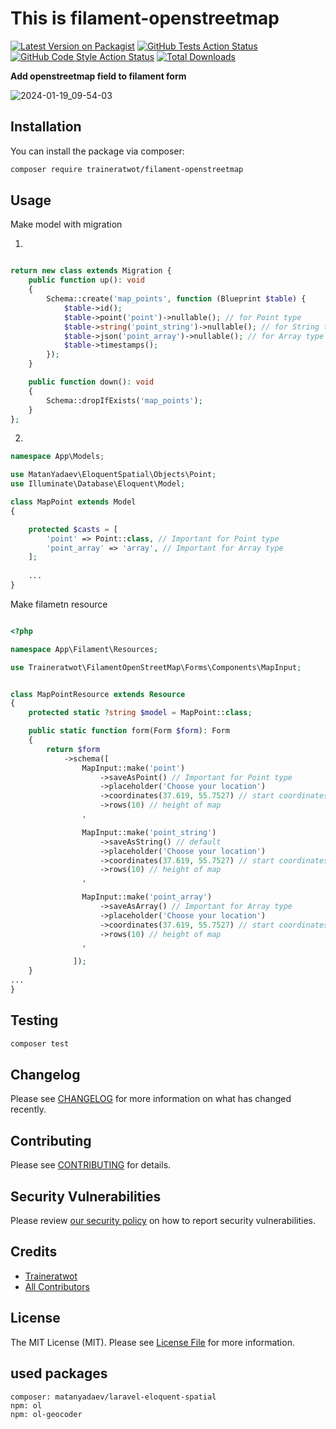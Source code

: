 # This is filament-openstreetmap

[![Latest Version on Packagist](https://img.shields.io/packagist/v/traineratwot/filament-openstreetmap.svg?style=flat-square)](https://packagist.org/packages/traineratwot/filament-openstreetmap)
[![GitHub Tests Action Status](https://img.shields.io/github/actions/workflow/status/traineratwot/filament-openstreetmap/run-tests.yml?branch=main&label=tests&style=flat-square)](https://github.com/traineratwot/filament-openstreetmap/actions?query=workflow%3Arun-tests+branch%3Amain)
[![GitHub Code Style Action Status](https://img.shields.io/github/actions/workflow/status/traineratwot/filament-openstreetmap/fix-php-code-style-issues.yml?branch=main&label=code%20style&style=flat-square)](https://github.com/traineratwot/filament-openstreetmap/actions?query=workflow%3A"Fix+PHP+code+style+issues"+branch%3Amain)
[![Total Downloads](https://img.shields.io/packagist/dt/traineratwot/filament-openstreetmap.svg?style=flat-square)](https://packagist.org/packages/traineratwot/filament-openstreetmap)



**Add openstreetmap field to filament form**

![2024-01-19_09-54-03](https://github.com/Traineratwot/filament-openstreetmap/assets/41589091/fc0d847e-9d5a-4506-b445-d183b91f9198)


## Installation

You can install the package via composer:

```bash
composer require traineratwot/filament-openstreetmap
```


## Usage

Make model with migration

1)
```php

return new class extends Migration {
    public function up(): void
    {
        Schema::create('map_points', function (Blueprint $table) {
            $table->id();
            $table->point('point')->nullable(); // for Point type
            $table->string('point_string')->nullable(); // for String type
            $table->json('point_array')->nullable(); // for Array type
            $table->timestamps();
        });
    }

    public function down(): void
    {
        Schema::dropIfExists('map_points');
    }
};
```
2) 

```php
namespace App\Models;

use MatanYadaev\EloquentSpatial\Objects\Point;
use Illuminate\Database\Eloquent\Model;

class MapPoint extends Model
{

    protected $casts = [
        'point' => Point::class, // Important for Point type
        'point_array' => 'array', // Important for Array type
    ];
    
    ...
}
```
Make filametn resource

```php

<?php

namespace App\Filament\Resources;

use Traineratwot\FilamentOpenStreetMap\Forms\Components\MapInput;


class MapPointResource extends Resource
{
    protected static ?string $model = MapPoint::class;

    public static function form(Form $form): Form
    {
        return $form
            ->schema([
                MapInput::make('point')
                    ->saveAsPoint() // Important for Point type
                    ->placeholder('Choose your location')
                    ->coordinates(37.619, 55.7527) // start coordinates
                    ->rows(10) // height of map
                ,

                MapInput::make('point_string')
                    ->saveAsString() // default 
                    ->placeholder('Choose your location')
                    ->coordinates(37.619, 55.7527) // start coordinates
                    ->rows(10) // height of map
                ,

                MapInput::make('point_array')
                    ->saveAsArray() // Important for Array type
                    ->placeholder('Choose your location')
                    ->coordinates(37.619, 55.7527) // start coordinates
                    ->rows(10) // height of map
                ,

              ]);
    }
...
}


```



## Testing

```bash
composer test
```

## Changelog

Please see [CHANGELOG](CHANGELOG.md) for more information on what has changed recently.

## Contributing

Please see [CONTRIBUTING](.github/CONTRIBUTING.md) for details.

## Security Vulnerabilities

Please review [our security policy](../../security/policy) on how to report security vulnerabilities.

## Credits

- [Traineratwot](https://github.com/Traineratwot)
- [All Contributors](../../contributors)

## License

The MIT License (MIT). Please see [License File](LICENSE.md) for more information.

## used packages
    composer: matanyadaev/laravel-eloquent-spatial
    npm: ol
    npm: ol-geocoder
